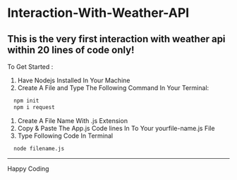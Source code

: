 # Interaction-With-Weather-API
This is the very first interaction with weather api within 20 lines of code only!
---
To Get Started :
1. Have Nodejs Installed In Your Machine
1. Create A File and Type The Following Command In Your Terminal: 
```bash
  npm init
  npm i request
```
1. Create A File Name With .js Extension
1. Copy & Paste The App.js Code lines In To Your yourfile-name.js File
1. Type Following Code In Terminal
```bash
  node filename.js 
```
---
Happy Coding
